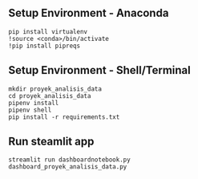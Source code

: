 ## Setup Environment - Anaconda
```
pip install virtualenv
!source <conda>/bin/activate
!pip install pipreqs
```

## Setup Environment - Shell/Terminal
```
mkdir proyek_analisis_data
cd proyek_analisis_data
pipenv install
pipenv shell
pip install -r requirements.txt
```

## Run steamlit app
```
streamlit run dashboardnotebook.py
dashboard_proyek_analisis_data.py
```
